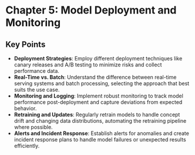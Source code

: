 # Chapter 5: Model Deployment and Monitoring

## Key Points

- **Deployment Strategies**: Employ different deployment techniques like canary releases and A/B testing to minimize risks and collect performance data.
- **Real-Time vs. Batch**: Understand the difference between real-time serving systems and batch processing, selecting the approach that best suits the use case.
- **Monitoring and Logging**: Implement robust monitoring to track model performance post-deployment and capture deviations from expected behavior.
- **Retraining and Updates**: Regularly retrain models to handle concept drift and changing data distributions, automating the retraining pipeline where possible.
- **Alerts and Incident Response**: Establish alerts for anomalies and create incident response plans to handle model failures or unexpected results efficiently.
